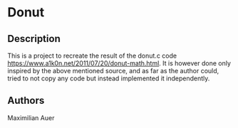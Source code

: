 # Donut
## Description
This is a project to recreate the result of the donut.c code https://www.a1k0n.net/2011/07/20/donut-math.html.
It is however done only inspired by the above mentioned source, and as far as the author could, tried to not copy any code but instead implemented it independently.

## Authors 
Maximilian Auer

